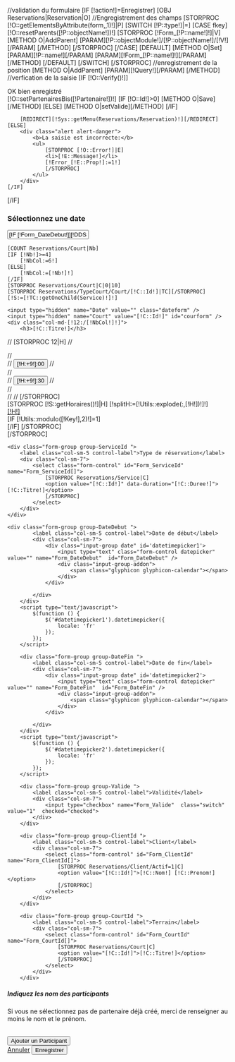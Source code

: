 //validation du formulaire
[IF [!action!]=Enregistrer]
    [OBJ Reservations|Reservation|O]
    //Engregistrement des champs
    [STORPROC [!O::getElementsByAttribute(form,,1)!]|P]
        [SWITCH [!P::type!]|=]
            [CASE fkey]
                [!O::resetParents([!P::objectName!])!]
                [STORPROC [!Form_[!P::name!]!]|V]
                    [METHOD O|AddParent]
                        [PARAM][!P::objectModule!]/[!P::objectName!]/[!V!][/PARAM]
                    [/METHOD]
                [/STORPROC]
            [/CASE]
            [DEFAULT]
                [METHOD O|Set]
                    [PARAM][!P::name!][/PARAM]
                    [PARAM][!Form_[!P::name!]!][/PARAM]
                [/METHOD]
            [/DEFAULT]
        [/SWITCH]
    [/STORPROC]
    //enregistrement de la position
    [METHOD O|AddParent]
        [PARAM][!Query!][/PARAM]
    [/METHOD]
    //verfication de la saisie
    [IF [!O::Verify()!]]
        <div class="alert alert-success">OK bien enregistré</div>
        [!O::setPartenairesBis([!Partenaire!])!]
        [IF [!O::Id!]>0]
            [METHOD O|Save][/METHOD]
        [ELSE]
            [METHOD O|setValide][/METHOD]
        [/IF]

        [REDIRECT][!Sys::getMenu(Reservations/Reservation)!][/REDIRECT]
    [ELSE]
        <div class="alert alert-danger">
            <b>La saisie est incorrecte:</b>
            <ul>
                [STORPROC [!O::Error!]|E]
                <li>[!E::Message!]</li>
                [!Error_[!E::Prop!]:=1!]
                [/STORPROC]
            </ul>
        </div>
    [/IF]
[/IF]




<div class="row">
    <div class="col-md-12">
        <h3>Sélectionnez une date</h3>
        <div id="datepicker-wrap" class="input-group date">
            <input type="text" class="form-control" id="datepicker" value="[IF [!Form_DateDebut!]][!DDS:=[!Utils::explode( ,[!Form_DateDebut!])!]!][!DDS::0!][ELSE][DATE d/m/Y][!TMS::Now!][/DATE][/IF]"><span class="input-group-addon"><i class="glyphicon glyphicon-th"></i></span>
        </div>
    </div>
</div>

<script>
$('#datepicker-wrap').datepicker({
    format:"dd/mm/yyyy",
    language: "fr",
    autoclose:true
}).on('changeDate',onChangeDate);

function onChangeDate(e) {

    console.log('change date',e);
    $.ajax({
        url: "/[!Query!]/getDispo.json",
        data: {
            date: (e)?Math.floor(new Date(e.date).getTime()/1000):Math.floor(new Date().getTime()/1000)
        },
        method: 'POST'
    }).done(function (response) {
        //mise à jour des cours
        $('.horaire-tennis').removeClass('disabled');
        $('.horaire-tennis').removeClass('warning');

        $('.horaire-wrapper:last-child .horaire-tennis').addClass('warning');
        console.log('RESPONSE',response);

        for ( var r in response.data){
            if(response.data[r].HeureFin == 0) response.data[r].HeureFin = 24;
            for (var j=response.data[r].HeureDebut; j<=response.data[r].HeureFin; j++ ){
                //console.log('test time', r, j ,parseInt(response.data[r].HeureDebut),parseInt(response.data[r].MinuteDebut),'FIN',parseInt(response.data[r].HeureFin),parseInt(response.data[r].MinuteFin));
                //calcul 30 min avant
                if (parseInt(response.data[r].MinuteDebut)==0){
                    $('#date-' + response.data[r].Court + '-' + (parseInt(response.data[r].HeureDebut)-1) + '-30').addClass('warning');
                }else $('#date-' + response.data[r].Court + '-' + parseInt(response.data[r].HeureDebut) + '-00').addClass('warning');

                if ( (j==parseInt(response.data[r].HeureDebut) && parseInt(response.data[r].MinuteDebut)==0 )
                        || (j<parseInt(response.data[r].HeureFin)&&j>parseInt(response.data[r].HeureDebut))
                        || (j==parseInt(response.data[r].HeureFin) && parseInt(response.data[r].MinuteFin)==30)) {
                    //console.log('desactivation '+'#date-' + response.data[r].Court + '-' + parseInt(j) + '-00')
                    $('#date-' + response.data[r].Court + '-' + parseInt(j) + '-00').addClass('disabled');
                }
                if (j < parseInt(response.data[r].HeureFin)){
                    //console.log('desactivation '+'#date-' + response.data[r].Court + '-' + parseInt(j) + '-30')
                    $('#date-'+response.data[r].Court+'-'+parseInt(j)+'-30').addClass('disabled');
                }
            }
        }
    }).fail(function (reponse){
        console.log('erreur ajax',reponse);
    });

    //Mise à jour de la date
    var today = new Date();
    today.setHours(0);
    today.setMinutes(0);
    today.setSeconds(0);
    //console.log('DATE '+Math.floor(today.getTime()/1000));
    $('.dateform').val((e)?Math.floor(new Date(e.date).getTime()/1000):Math.floor(today.getTime()/1000));
}
$(function () {
    var date = $('#datepicker').val();
    date = date.split('/');
    console.log(date);
    if(date.length == 3){
        var ev = {date: new Date(parseInt(date[2]),parseInt(date[1])-1,parseInt(date[0]))}
        console.log(ev);
        onChangeDate(ev);
    } else onChangeDate();
});
</script>
<div class="row">

    [COUNT Reservations/Court|Nb]
    [IF [!Nb!]>=4]
        [!NbCol:=6!]
    [ELSE]
        [!NbCol:=[!Nb!]!]
    [/IF]
    [STORPROC Reservations/Court|C|0|10]
    [STORPROC Reservations/TypeCourt/Court/[!C::Id!]|TC][/STORPROC]
    [!S:=[!TC::getOneChild(Service)!]!]

    <input type="hidden" name="Date" value="" class="dateform" />
    <input type="hidden" name="Court" value="[!C::Id!]" id="courform" />
    <div class="col-md-[!12:/[!NbCol!]!]">
        <h3>[!C::Titre!]</h3>
//        [STORPROC 12|H]
//           <div class="row">
//                <div class="col-xs-6 horaire-wrapper left">
//                    <input type="submit" class="horaire-tennis" id="date-[!C::Id!]-[!H:+9!]-00" name="HeureDebut" value="[!H:+9!]:00" />
 //               </div>
 //               <div class="col-xs-6 horaire-wrapper right">
 //                   <input type="submit" class="horaire-tennis" id="date-[!C::Id!]-[!H:+9!]-30" name="HeureDebut" value="[!H:+9!]:30" />
 //               </div>
 //           </div>
//
//        [/STORPROC]
        <div class="row">
        [STORPROC [!S::getHoraires()!]|H]
            [!splitH:=[!Utils::explode(:,[!H!])!]!]
            <div class="col-xs-6 horaire-wrapper">
                <a class="horaire-tennis" id="date-[!C::Id!]-[!splitH::0!]-[!splitH::1!]" name="HeureDebut" href="#form-resa" onclick="setResa('[!splitH::0!]','[!splitH::1!]',[!C::Id!])">[!H!]</a>
            </div>
            [IF [!Utils::modulo([!Key!],2)!]=1]
            </div>
            <div class="row">
            [/IF]
        [/STORPROC]
        </div>
    </div>
    [/STORPROC]
    <script>
        function setResa(heure,minute,court){
            //sélection du court
            $('#Form_CourtId').val(court);
            //défintion de la date
            var datedeb = $('#datepicker').val();
            $('#datetimepicker1 input').val(datedeb+' '+heure+':'+minute);
            $('#datetimepicker2 input').val(datedeb+' '+(parseInt(heure)+1)+':'+minute);
            //définition du client
            $('#Form_ClientId').val(10);
            //définition de la durée
            $('#Form_ServiceId').val(2);
        }
    </script>
</div>
<style>
    @media screen and (min-width: 768px) {
        .modal-dialog {
            width: [!NbCol:*2!]0%;
        }
    }
</style>
<form method="post" id="form-form" class="standard">
<div id="form-resa">

    <div class="form-group group-ServiceId ">
        <label class="col-sm-5 control-label">Type de réservation</label>
        <div class="col-sm-7">
            <select class="form-control" id="Form_ServiceId" name="Form_ServiceId[]">
                [STORPROC Reservations/Service|C]
                <option value="[!C::Id!]" data-duration="[!C::Duree!]">[!C::Titre!]</option>
                [/STORPROC]
            </select>
        </div>
    </div>

    <div class="form-group group-DateDebut ">
            <label class="col-sm-5 control-label">Date de début</label>
            <div class="col-sm-7">
                <div class="input-group date" id='datetimepicker1'>
                    <input type="text" class="form-control datepicker" value="" name="Form_DateDebut"  id="Form_DateDebut" />
                    <div class="input-group-addon">
                        <span class="glyphicon glyphicon-calendar"></span>
                    </div>
                </div>

            </div>
        </div>
        <script type="text/javascript">
            $(function () {
                $('#datetimepicker1').datetimepicker({
                    locale: 'fr'
                });
            });
        </script>

        <div class="form-group group-DateFin ">
            <label class="col-sm-5 control-label">Date de fin</label>
            <div class="col-sm-7">
                <div class="input-group date" id='datetimepicker2'>
                    <input type="text" class="form-control datepicker" value="" name="Form_DateFin"  id="Form_DateFin" />
                    <div class="input-group-addon">
                        <span class="glyphicon glyphicon-calendar"></span>
                    </div>
                </div>

            </div>
        </div>
        <script type="text/javascript">
            $(function () {
                $('#datetimepicker2').datetimepicker({
                    locale: 'fr'
                });
            });
        </script>

        <div class="form-group group-Valide ">
            <label class="col-sm-5 control-label">Validité</label>
            <div class="col-sm-7">
                <input type="checkbox" name="Form_Valide"  class="switch" value="1"  checked="checked">
            </div>
        </div>

        <div class="form-group group-ClientId ">
            <label class="col-sm-5 control-label">Client</label>
            <div class="col-sm-7">
                <select class="form-control" id="Form_ClientId" name="Form_ClientId[]">
                    [STORPROC Reservations/Client/Actif=1|C]
                    <option value="[!C::Id!]">[!C::Nom!] [!C::Prenom!]</option>
                    [/STORPROC]
                </select>
            </div>
        </div>

        <div class="form-group group-CourtId ">
            <label class="col-sm-5 control-label">Terrain</label>
            <div class="col-sm-7">
                <select class="form-control" id="Form_CourtId" name="Form_CourtId[]">
                    [STORPROC Reservations/Court|C]
                    <option value="[!C::Id!]">[!C::Titre!]</option>
                    [/STORPROC]
                </select>
            </div>
        </div>

</div>
<h5>Indiquez les nom des participants</h5>
<div class="form-inline" id="Partenaires">
    <p class="precision">Si vous ne sélectionnez pas de partenaire déjà créé, merci de renseigner au moins le nom et le prénom.</p>
</div>
<br />
<button type="submit" class="btn btn-default" id="PartenaireAjout"><span class="glyphicon glyphicon-plus"></span>Ajouter un Participant</button>
<script>
    //valeurs par défaut
    var datenow = new Date();
    $('#Form_DateDebut').val(pad2(datenow.getUTCDate())+'/'+pad2(datenow.getUTCMonth()+1)+'/'+pad2(datenow.getUTCFullYear())+' '+pad2(datenow.getHours())+':'+pad2(0));
    $('#Form_DateFin').val(pad2(datenow.getUTCDate())+'/'+pad2(datenow.getUTCMonth()+1)+'/'+pad2(datenow.getUTCFullYear())+' '+pad2(datenow.getHours()+1)+':'+pad2(0));

    function pad2(number) {
        return (number < 10 ? '0' : '') + number
    }

    $('#Form_ServiceId').on('click',function () {
        var duration = $('#Form_ServiceId option:selected') ? $('#Form_ServiceId option:selected').attr('data-duration'):0;
        //calcul de la date de fin
        Date.prototype.fromString = function(str, ddmmyyyy) {
            var m = str.match(/(\d+)(-|\/)(\d+)(?:-|\/)(?:(\d+)\s+(\d+):(\d+)(?::(\d+))?(?:\.(\d+))?)?/);
            console.log('regexp',m);
            if(m[2] == "/"){
                if(ddmmyyyy === false)
                    return new Date(+m[4], +m[1] - 1, +m[3], m[5] ? +m[5] : 0, m[6] ? +m[6] : 0, m[7] ? +m[7] : 0, m[8] ? +m[8] * 100 : 0);
                return new Date(+m[4], +m[3] - 1, +m[1], m[5] ? +m[5] : 0, m[6] ? +m[6] : 0, m[7] ? +m[7] : 0, m[8] ? +m[8] * 100 : 0);
            }
            return new Date(+m[1], +m[3] - 1, +m[4], m[5] ? +m[5] : 0, m[6] ? +m[6] : 0, m[7] ? +m[7] : 0, m[8] ? +m[8] * 100 : 0);
        }

        var datedebut = new Date();
        datedebut = datedebut.fromString($('#Form_DateDebut').val());
        datedebut.setMinutes(datedebut.getMinutes()+duration);
        if (datedebut.getHours()<4)datedebut.setUTCDate(datedebut.getUTCDate()+1);
        console.log('date debut',datedebut);
        $('#Form_DateFin').val(pad2(datedebut.getUTCDate())+'/'+pad2(datedebut.getUTCMonth()+1)+'/'+pad2(datedebut.getUTCFullYear())+' '+pad2(datedebut.getHours())+':'+pad2(datedebut.getMinutes()));
        console.log('date debut',datedebut);
    });
    $('#PartenaireAjout').on('click',addPartenaire);
    var partenaire= 0;
    function addPartenaire(e,nom,email,prenom) {
        [IF [!Co::Capacite!]]
        [!Part:=[!Co::Capacite!]-1!]
        if(partenaire >= [!Part!]) return false;
        if(partenaire == [!Part!] - 1) $('#PartenaireAjout').hide();
        [/IF]
        if (!nom)nom='';
        if (!email)email='';
        if (!prenom)prenom='';
        if (e)
            e.preventDefault();
        partenaire++;
        console.log('Ajout partenaire',partenaire);
        $('<div id="partenaire-'+partenaire+'" class="partenaire-wrapper" style="overflow: hidden;">'+
            '<h5>Paticipant '+partenaire+'</h5>'+
            '<div class="form-group">'+
            '<label class="sr-only" for="partenaireEmail'+partenaire+'">Email address</label>'+
            '<input type="email" class="form-control" id="partenaireEmail'+partenaire+'" placeholder="Adresse email" name="Partenaire['+partenaire+'][Email]" value="'+email+'" />'+
            '</div><br/>'+
            '<div class="form-group">'+
            '<label class="sr-only" for="partenaireNom'+partenaire+'">Nom</label>'+
            '<input type="text" class="form-control" id="partenaireNom'+partenaire+'" placeholder="Nom" name="Partenaire['+partenaire+'][Nom]" value="'+nom+'" />'+
            '</div>'+
            '<div class="form-group">'+
            '<label class="sr-only" for="partenairePrenom'+partenaire+'">Prenom</label>'+
            '<input type="text" class="form-control" id="partenairePrenom'+partenaire+'" placeholder="Prenom" name="Partenaire['+partenaire+'][Prenom]" value="'+prenom+'" />'+
            '</div>'+

            '<span style="color: #fff;"> OU </span>'+
            '<div class="form-group">'+
            '<label class="sr-only" for="partenaireNom'+partenaire+'">Membre</label>'+
            '<select class="form-control" id="partenaireNom'+partenaire+'" placeholder="Nom" name="Partenaire['+partenaire+'][Client]">'+
            '       <option value="">-- Liste des partenaires enregistrés --</option>'+
//                        [STORPROC Reservations/Client/Actif=1|C|0|500|Nom|ASC]
//                            [IF [!C::Id!]!=[!Client::Id!]]
//                        '<option value="[!C::Id!]">[!C::Nom!] [!C::Prenom!]</option>'+
//                            [/IF]
//                        [/STORPROC]
            [STORPROC Reservations/Client/10/Partenaire|P|0|500|Nom|ASC]
        '<option value="[!P::Id!]">[!P::Nom!] [!P::Prenom!]</option>'+
        [/STORPROC]

        '</select>'+
        '</div>'+

        '<div class="form-group pull-right">'+
        '<a class="btn btn-danger PartenaireSupp" onclick="suppPartenaire(this)"><span class="glyphicon glyphicon-minus"></span></a>'+
        '</div>'+
        '</div>').appendTo('#Partenaires');
    }
    function suppPartenaire(el) {
        console.log('supp partenaire',partenaire);
        $('#partenaire-'+partenaire).detach();
        partenaire--;
        $('#PartenaireAjout').show();
    }
    $(
        function () {
            [IF [!Partenaire!]]
            [STORPROC [!Partenaire!]|P]
            addPartenaire(null, '[!P::Nom!]', '[!P::Email!]', '[!P::Prenom!]');
            [/STORPROC]
            [ELSE]
            addPartenaire();
            [/IF]
        }
    );
</script>
    <div class="btn-group" role="group">
        <a  class="btn btn-danger" data-dismiss="modal" id="form-annuler" href="/GestionReservation">Annuler</a>
        <input type="submit" class="btn btn-success" data-form="" id="form-save" value="Enregistrer" name="action"/>
    </div>

</form>
